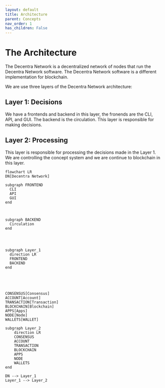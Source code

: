 ```yaml
---
layout: default
title: Architecture
parent: Concepts
nav_order: 1
has_children: False
---
```


# The Architecture

The Decentra Network is a decentralized network of nodes that run the Decentra Network software. The Decentra Network software is a different implementation for blockchain.

We are use three layers of the Decentra Network architecture:

## Layer 1: Decisions
We have a frontends and backend in this layer, the fronends are the CLI, API, and GUI. The backend is the circulation. This layer is responsible for making decisions.

## Layer 2: Processing
This layer is responsible for processing the decisions made in the Layer 1.  We are controlling the concept system and we are continue to blockchain in this layer.


```mermaid
flowchart LR
DN[Decentra Network]

subgraph FRONTEND
  CLI
  API
  GUI
end



subgraph BACKEND
  Circulation
end




subgraph Layer_1
  direction LR
  FRONTEND
  BACKEND
end





CONSENSUS[Consensus]
ACCOUNT[Account]
TRANSACTION[Transaction]
BLOCKCHAIN[Blockchain]
APPS[Apps]
NODE[Node]
WALLETS[WALLET]

subgraph Layer_2
    direction LR
    CONSENSUS
    ACCOUNT
    TRANSACTION
    BLOCKCHAIN
    APPS
    NODE
    WALLETS
end

DN --> Layer_1
Layer_1 --> Layer_2





```
